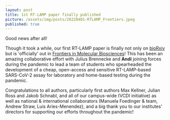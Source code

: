 ```yaml
---
layout: post
title: 1st RT-LAMP paper finally published
picture: /assets/img/posts/20220401-RTLAMP_Frontiers.jpeg
published: true
---
```

Good news after all! 

Though it took a while, our first RT-LAMP paper is finally not only on [bioRxiv](https://www.biorxiv.org/content/10.1101/2020.06.23.166397v3) but is 'officially' out in [Frontiers in Molecular Biosciences](https://www.frontiersin.org/articles/10.3389/fmolb.2022.801309/full)! This has been an amazing collaborative effort with Julius Brennecke and **Andi** joining forces during the pandemic to lead a team of students who spearheaded the development of a cheap, open-access and sensitive RT-LAMP-based SARS-CoV-2 assay for laboratory and home-based testing during the pandemic.

Congratulations to all authors, particularly first authors Max Kellner, Julian Ross and Jakob Schnabl, and all of our campus-wide (VCDI initiative) as well as national & international collaborators (Manuela Foedinger & team, Andrew Straw, Luis Aries-Menendez), and a big thank you to our institutes' directors for supporting our efforts throughout the pandemic! 


